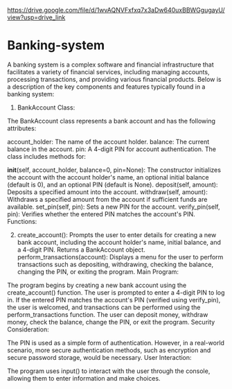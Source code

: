 https://drive.google.com/file/d/1wvAQNVFxfxq7x3aDw640uxBBWGgugayU/view?usp=drive_link


# Banking-system
A banking system is a complex software and financial infrastructure that facilitates a variety of financial services, including managing accounts, processing transactions, and providing various financial products. Below is a description of the key components and features typically found in a banking system:

1. BankAccount Class:

The BankAccount class represents a bank account and has the following attributes:

account_holder: The name of the account holder.
balance: The current balance in the account.
pin: A 4-digit PIN for account authentication.
The class includes methods for:

__init__(self, account_holder, balance=0, pin=None): The constructor initializes the account with the account holder's name, an optional initial balance (default is 0), and an optional PIN (default is None).
deposit(self, amount): Deposits a specified amount into the account.
withdraw(self, amount): Withdraws a specified amount from the account if sufficient funds are available.
set_pin(self, pin): Sets a new PIN for the account.
verify_pin(self, pin): Verifies whether the entered PIN matches the account's PIN.
Functions:

2. create_account(): Prompts the user to enter details for creating a new bank account, including the account holder's name, initial balance, and a 4-digit PIN. Returns a BankAccount object.
perform_transactions(account): Displays a menu for the user to perform transactions such as depositing, withdrawing, checking the balance, changing the PIN, or exiting the program.
Main Program:

The program begins by creating a new bank account using the create_account() function.
The user is prompted to enter a 4-digit PIN to log in.
If the entered PIN matches the account's PIN (verified using verify_pin), the user is welcomed, and transactions can be performed using the perform_transactions function.
The user can deposit money, withdraw money, check the balance, change the PIN, or exit the program.
Security Consideration:

The PIN is used as a simple form of authentication. However, in a real-world scenario, more secure authentication methods, such as encryption and secure password storage, would be necessary.
User Interaction:

The program uses input() to interact with the user through the console, allowing them to enter information and make choices.
